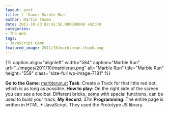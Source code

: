 ```yaml
---
layout: post
title: ! 'Game: Marble Run'
author: Martin Thoma
date: 2011-10-23 08:41:58.000000000 +02:00
categories:
- The Web
tags:
- JavaScript Game
featured_image: 2011/10/marblerun-thumb.png
---
```

{% caption align="alignleft" width="584" caption="Marble Run" url="../images/2011/10/marblerun.png" alt="Marble Run" title="Marble Run" height="558" class="size-full wp-image-7181" %}

<b>Go to the Game</b>: <a href="http://marblerun.at/tracks/new" rel="nofollow">marblerun.at</a>
<b>Task</b>: Create a Track for that little red dot, which is as long as possible.
<b>How to play</b>: On the right side of the screen you can see a toolbar. Different bricks, some with special functions, can be used to build your track.
<b>My Record</b>: 37m
<b>Programming</b>: The entire page is written in HTML + JavaScript. They used the Prototype JS library.
